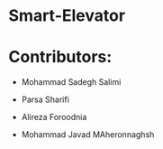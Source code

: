 # Smart-Elevator

# Contributors:
* Mohammad Sadegh Salimi

* Parsa Sharifi

* Alireza Foroodnia

* Mohammad Javad MAheronnaghsh
